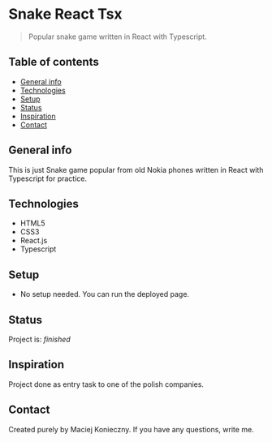 # Snake React Tsx
> Popular snake game written in React with Typescript.

## Table of contents
* [General info](#general-info)
* [Technologies](#technologies)
* [Setup](#setup)
* [Status](#status)
* [Inspiration](#inspiration)
* [Contact](#contact)

## General info
This is just Snake game popular from old Nokia phones written in React with Typescript for practice.

## Technologies
* HTML5
* CSS3
* React.js
* Typescript

## Setup
* No setup needed. You can run the deployed page.

## Status
Project is: _finished_

## Inspiration
Project done as entry task to one of the polish companies.

## Contact
Created purely by Maciej Konieczny. If you have any questions, write me.
